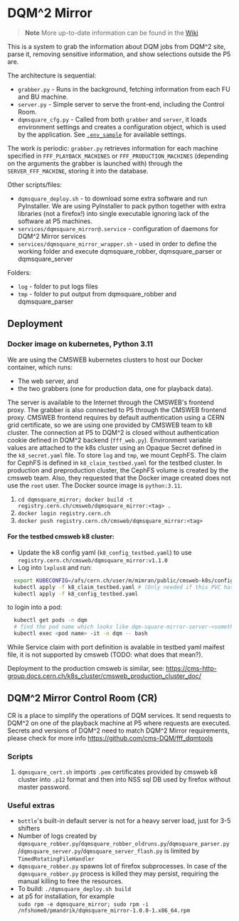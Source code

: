 
# DQM^2 Mirror

> **Note**
> More up-to-date information can be found in the [Wiki](./wiki)

This is a system to grab the information about DQM jobs from DQM^2 site,
parse it, removing sensitive information, and show selections outside the P5 are.

The architecture is sequential:

* `grabber.py` - Runs in the background, fetching information from each FU and BU machine.
* `server.py` - Simple server to serve the front-end, including the Control Room.  
* `dqmsquare_cfg.py` - Called from both `grabber` and `server`, it loads environment settings and creates a configuration object, which is used by the application. See [`.env_sample`](./.env_sample_production) for available settings.

The work is periodic: `grabber.py` retrieves information for each machine specified in `FFF_PLAYBACK_MACHINES` or `FFF_PRODUCTION_MACHINES` (depending on the arguments the grabber is launched with) through the `SERVER_FFF_MACHINE`, storing it into the database. 

Other scripts/files:

* `dqmsquare_deploy.sh` - to download some extra software and run PyInstaller. We are using PyInstaller to pack python together with extra libraries (not a firefox!) into single executable ignoring lack of the software at P5 machines.
* `services/dqmsquare_mirror@.service` - configuration of daemons for DQM^2 Mirror services
* `services/dqmsquare_mirror_wrapper.sh` - used in order to define the working folder and execute dqmsquare_robber, dqmsquare_parser or dqmsquare_server

Folders:

* `log` - folder to put logs files
* `tmp` - folder to put output from dqmsquare_robber and dqmsquare_parser

## Deployment

### Docker image on kubernetes, Python 3.11

We are using the CMSWEB kubernetes clusters to host our Docker container, which runs:

* The web server, and
* the two grabbers (one for production data, one for playback data).

The server is available to the Internet through the CMSWEB's frontend proxy. The grabber is also connected to P5 through the CMSWEB frontend proxy.
CMSWEB frontend requires by default authentication using a CERN grid certificate, so we are using one provided by CMSWEB team to k8 cluster.
The connection at P5 to DQM^2 is closed without authentication cookie defined in DQM^2 backend (`fff_web.py`).
Environment variable values are attached to the k8s cluster using an Opaque Secret defined in the `k8_secret.yaml` file.
To store `log` and `tmp`, we mount CephFS. The claim for CephFS is defined in `k8_claim_testbed.yaml` for the testbed cluster. In production and preproduction cluster, the CephFS volume is created by the cmsweb team.
Also, they requested that the Docker image created does not use the `root` user. The Docker source image is `python:3.11`.

1. `cd dqmsquare_mirror; docker build -t registry.cern.ch/cmsweb/dqmsquare_mirror:<tag> .` 
2. `docker login registry.cern.ch`
3. `docker push registry.cern.ch/cmsweb/dqmsquare_mirror:<tag>`

#### For the testbed cmsweb k8 cluster:

* Update the k8 config yaml (`k8_config_testbed.yaml`) to use `registry.cern.ch/cmsweb/dqmsquare_mirror:v1.1.0`
* Log into `lxplus8` and run:

```bash
  export KUBECONFIG=/afs/cern.ch/user/m/mimran/public/cmsweb-k8s/config.cmsweb-test4
  kubectl apply -f k8_claim_testbed.yaml # (Only needed if this PVC has not been applied yet)
  kubectl apply -f k8_config_testbed.yaml
```

to login into a pod:

```bash
  kubectl get pods -n dqm
  # find the pod name which looks like dqm-square-mirror-server-<something> 
  kubectl exec <pod name> -it -n dqm -- bash
```

While Service claim with port definition is avalable in testbed yaml maifest file, it is not supported by cmsweb (TODO: what does that mean?).

Deployment to the production cmsweb is similar, see:
https://cms-http-group.docs.cern.ch/k8s_cluster/cmsweb_production_cluster_doc/

## DQM^2 Mirror Control Room (CR)

CR is a place to simplify the operations of DQM services. It send requests to DQM^2 on one of the playback machine at P5 where requests are executed.
Secrets and versions of DQM^2 need to match DQM^2 Mirror requirements, please check for more info https://github.com/cms-DQM/fff_dqmtools

### Scripts

1. `dqmsquare_cert.sh` imports `.pem` certificates provided by cmsweb k8 cluster into `.p12` format and then into NSS sql DB used by firefox without master password.

### Useful extras

* `bottle`'s built-in default server is not for a heavy server load, just for 3-5 shifters
* Number of logs created by `dqmsquare_robber.py`/`dqmsquare_robber_oldruns.py`/`dqmsquare_parser.py`/`dqmsquare_server.py`/`dqmsquare_server_flash.py` is limited by `TimedRotatingFileHandler`
* `dqmsquare_robber.py` spawns lot of firefox subprocesses. In case of the `dqmsquare_robber.py` process is killed they may persist, requiring the manual killing to free the resources.
* To build:
 `./dqmsquare_deploy.sh build`
* at p5 for installation, for example  
  `sudo rpm -e dqmsquare_mirror; sudo rpm -i /nfshome0/pmandrik/dqmsquare_mirror-1.0.0-1.x86_64.rpm`
